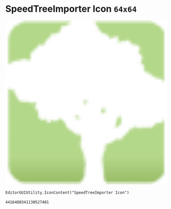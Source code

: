 # SpeedTreeImporter Icon `64x64`
<img src="/img/SpeedTreeImporter%20Icon.png" width=512 height=512>

``` CSharp
EditorGUIUtility.IconContent("SpeedTreeImporter Icon")
```
```
4416480341130527481
```
